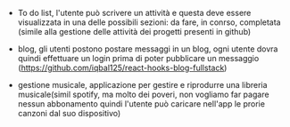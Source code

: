 - To do list, l'utente può scrivere un attività e questa deve essere visualizzata in una delle possibili sezioni: da fare, in conrso, completata
 (simile alla gestione delle attività dei progetti presenti in github)
 
 - blog, gli utenti postono postare messaggi in un blog, ogni utente dovra quindi effettuare un login prima di poter pubblicare un messaggio
  (https://github.com/iqbal125/react-hooks-blog-fullstack)
  
  - gestione musicale, applicazione per gestire e riprodurre una libreria musicale(simil spotify, ma molto dei poveri, non vogliamo far pagare nessun abbonamento
   quindi l'utente può caricare nell'app le prorie canzoni dal suo dispositivo)
